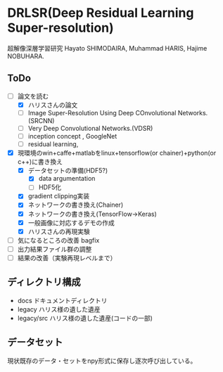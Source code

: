 # DRLSR(Deep Residual Learning Super-resolution)
超解像深層学習研究
Hayato SHIMODAIRA, Muhammad HARIS, Hajime NOBUHARA.

## ToDo
- [ ] 論文を読む
    - [x] ハリスさんの論文
    - [ ] Image Super-Resolution Using Deep COnvolutional Networks.(SRCNN)
    - [ ] Very Deep Convolutional Networks.(VDSR)
    - [ ] inception concept , GoogleNet
    - [ ] residual learning,
- [x] 現環境のwin+caffe+matlabをlinux+tensorflow(or chainer)+python(or c++)に書き換え
    - [x] データセットの準備(HDF5?)
        - [x] data argumentation
        - [ ] HDF5化
    - [x] gradient clipping実装
    - [x] ネットワークの書き換え(Chainer)
    - [x] ネットワークの書き換え(TensorFlow->Keras)
    - [x] 一般画像に対応するデモの作成
    - [x] ハリスさんの再現実験
- [ ] 気になるところの改善 bagfix
- [ ] 出力結果ファイル群の調整
- [ ] 結果の改善（実験再現レベルまで）

## ディレクトリ構成
- docs
ドキュメントディレクトリ
- legacy
ハリス様の遺した遺産
- legacy/src
ハリス様の遺した遺産(コードの一部)

## データセット
現状既存のデータ・セットをnpy形式に保存し逐次呼び出している。
